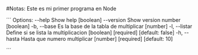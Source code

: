 #Notas:
Este es mi primer programa en Node

´´´
Options:
      --help     Show help                                             [boolean]
      --version  Show version number                                   [boolean]
  -b, --base     Es la base de la tabla de multiplicar                  [number]
  -l, --listar   Define si se lista la multiplicacion
                                           [boolean] [required] [default: false]
  -h, --hasta    Hasta que numero multiplicar  [number] [required] [default: 10]

´´´
